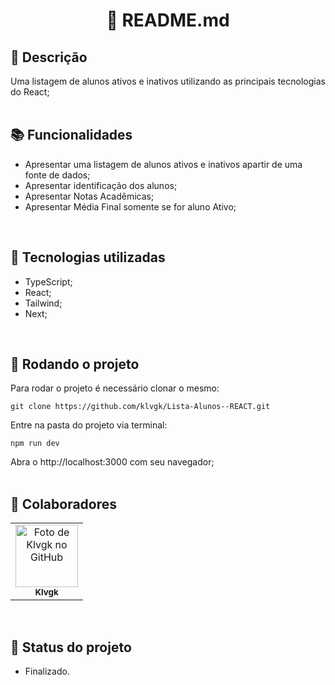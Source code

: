 <h1 align="center">🧬 README.md</h1>

## :memo: Descrição
Uma listagem de alunos ativos e inativos utilizando as principais tecnologias do React;
<br><br>

## :books: Funcionalidades
* Apresentar uma listagem de alunos ativos e inativos apartir de uma fonte de dados;
* Apresentar identificação dos alunos;
* Apresentar Notas Acadêmicas;
* Apresentar Média Final somente se for aluno Ativo;
<br>

## :wrench: Tecnologias utilizadas
* TypeScript;
* React;
* Tailwind;
* Next;
<br>

## :rocket: Rodando o projeto
Para rodar o projeto é necessário clonar o mesmo:
```
git clone https://github.com/klvgk/Lista-Alunos--REACT.git
```

Entre na pasta do projeto via terminal:
```
npm run dev
```

Abra o http://localhost:3000 com seu navegador;
<br><br>

## :handshake: Colaboradores
<table>
  <tr>
    <td align="center">
      <a href="http://github.com/klvgk">
        <img src="https://avatars.githubusercontent.com/u/25831261?s=400&u=de43f75cc712971a37f8728114353248834cf9dd&v=4" width="100px;" alt="Foto de Klvgk no GitHub"/><br>
        <sub>
          <b>Klvgk</b>
        </sub>
      </a>
    </td>
  </tr>
</table>
<br>

## :dart: Status do projeto
* Finalizado. 
